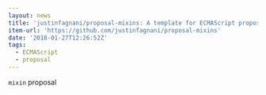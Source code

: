 ```yaml
---
layout: news
title: 'justinfagnani/proposal-mixins: A template for ECMAScript proposals'
item-url: 'https://github.com/justinfagnani/proposal-mixins'
date: '2018-01-27T12:26:52Z'
tags:
  - ECMAScript
  - proposal
---
```

`mixin` proposal
